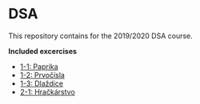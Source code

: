 # DSA
This repository contains for the 2019/2020 DSA course.

**Included excercises**
- [1-1: Paprika](./1_1_Paprika)
- [1-2: Prvočísla](./1_2_Prvocisla)
- [1-3: Dlaždice](./1_3_Dlazdice)
- [2-1: Hračkárstvo](./2_1_Hrackarstvo)
